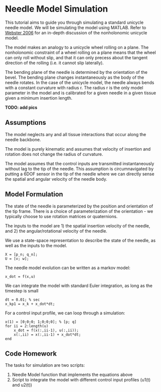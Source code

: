 # Needle Model Simulation

This tutorial aims to guide you through simulating a standard unicycle needle model. We will be simulating the model using MATLAB. Refer to [Webster 2006](http://research.vuse.vanderbilt.edu/MEDLab/sites/default/files/papers/WebsterJRR2006.pdf) for an in-depth discussion of the nonholonomic unicycle model.

The model makes an analogy to a unicycle wheel rolling on a plane. The nonholonomic constraint of a wheel rolling on a plane means that the wheel can only roll without slip, and that it can only precess about the tangent direction of the rolling (i.e. it cannot slip laterally).

The bending plane of the needle is determined by the orientation of the bevel. The bending plane changes instantaneously as the body of the needle rotates. In the case of the unicycle model, the needle always bends with a constant curvature with radius r. The radius r is the only model parameter in the model and is calibrated for a given needle in a given tissue given a minimum insertion length.

**TODO: add pics**

## Assumptions

The model neglects any and all tissue interactions that occur along the needle backbone.

The model is purely kinematic and assumes that velocity of insertion and rotation does not change the radius of curvature.

The model assumes that the control inputs are transmitted instantaneously without lag to the tip of the needle. This assumption is circumnavigated by putting a 6DOF sensor in the tip of the needle where we can directly sense the spatial and angular velocity of the needle body.

## Model Formulation

The state of the needle is parameterized by the position and orientation of the tip frame. There is a choice of parameterization of the orientation - we typically choose to use rotation matrices or quaternions.

The inputs to the model are 1) the spatial insertion velocity of the needle, and 2) the angular/rotational velocity of the needle.

We use a state-space representation to describe the state of the needle, as well as the inputs to the model.

```
X = [p_n; q_n];
U = [v; w];
```

The needle model evolution can be written as a markov model:

```
x_dot = f(x,u)
```

We can integrate the model with standard Euler integration, as long as the timestep is small

```
dt = 0.01; % sec
x_kp1 = x_k + x_dot*dt;
```

For a control input profile, we can loop through a simulation:

```
x(1) = [0;0;0; 1;0;0;0]; % [p; q]
for ii = 2:length(u)
    x_dot = f(x(:,ii-1), u(:,ii));
    x(:,ii) = x(:,ii-1) + x_dot*dt;
end
```


## Code Homework

The tasks for simulation are two scripts:
1. Needle Model function that implements the equations above
2. Script to integrate the model with different control input profiles (u1(t) and u2(t))
